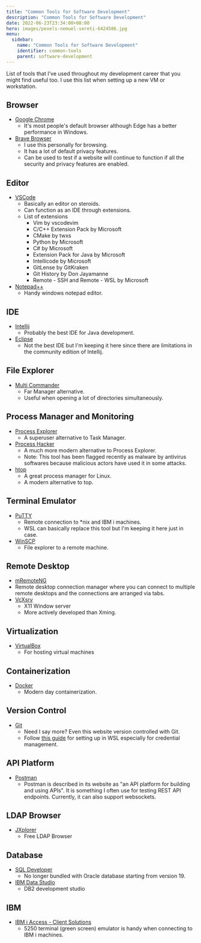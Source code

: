 ```yaml
---
title: "Common Tools for Software Development"
description: "Common Tools for Software Development"
date: 2022-06-23T23:34:00+08:00
hero: images/pexels-nemuel-sereti-6424586.jpg
menu:
  sidebar:
    name: "Common Tools for Software Development"
    identifier: common-tools
    parent: software-development
---
```


List of tools that I've used throughout my development career that you might
find useful too. I use this list when setting up a new VM or workstation.

## Browser

- [Google Chrome](https://www.google.com/chrome)
  - It's most people's default browser although Edge has a better performance in
  Windows.
- [Brave Browser](https://brave.com)
  - I use this personally for browsing.
  - It has a lot of default privacy features.
  - Can be used to test if a website will continue to function if all the
  security and privacy features are enabled.

## Editor

- [VSCode](https://code.visualstudio.com)
  - Basically an editor on steroids.
  - Can function as an IDE through extensions.
  - List of extensions
    - Vim by vscodevim
    - C/C++ Extension Pack by Microsoft
    - CMake by twxs
    - Python by Microsoft
    - C# by Microsoft
    - Extension Pack for Java by Microsoft
    - Intellicode by Microsoft
    - GitLense by GitKraken
    - Git History by Don Jayamanne
    - Remote - SSH and Remote - WSL by Microsoft
- [Notepad++](https://notepad-plus-plus.org)
  - Handy windows notepad editor.

## IDE

- [Intellij](https://www.jetbrains.com/idea)
  - Probably the best IDE for Java development.
- [Eclipse](https://www.eclipse.org)
  - Not the best IDE but I'm keeping it here since there are limitations in the
  community edition of Intellij.

## File Explorer

- [Multi Commander](http://multicommander.com)
  - Far Manager alternative.
  - Useful when opening a lot of directories simultaneously.

## Process Manager and Monitoring

- [Process Explorer](https://docs.microsoft.com/en-us/sysinternals/downloads/process-explorer)
  - A superuser alternative to Task Manager.
- [Process Hacker](https://processhacker.sourceforge.io/)
  - A much more modern alternative to Process Explorer.
  - Note: This tool has been flagged recently as malware by antivirus softwares
  because malicious actors have used it in some attacks.
- [htop](https://htop.dev/)
  - A great process manager for Linux.
  - A modern alternative to top.

## Terminal Emulator

- [PuTTY](https://www.putty.org)
  - Remote connection to *nix and IBM i machines.
  - WSL can basically replace this tool but I'm keeping it here just in case.
- [WinSCP](https://winscp.net)
  - File explorer to a remote machine.

## Remote Desktop

- [mRemoteNG](https://mremoteng.org)
- Remote desktop connection manager where you can connect to multiple remote
  desktops and the connections are arranged via tabs.
- [VcXsrv](https://sourceforge.net/projects/vcxsrv)
  - X11 Window server
  - More actively developed than Xming.

## Virtualization

- [VirtualBox](www.virtualbox.org)
  - For hosting virtual machines

## Containerization

- [Docker](https://www.docker.com)
  - Modern day containerization.

## Version Control

- [Git](https://git-scm.com)
  - Need I say more? Even this website version controlled with Git.
  - Follow [this guide](https://docs.microsoft.com/en-us/windows/wsl/tutorials/wsl-git)
  for setting up in WSL especially for credential management.

## API Platform

- [Postman](https://www.postman.com/)
  - Postman is described in its website as "an API platform for building and using APIs".
    It is something I often use for testing REST API endpoints. Currently, it
    can also support websockets.

## LDAP Browser

- [JXplorer](http://jxplorer.org)
  - Free LDAP Browser

## Database

- [SQL Developer](https://www.oracle.com/database/technologies/appdev/sqldeveloper-landing.html)
  - No longer bundled with Oracle database starting from version 19.
- [IBM Data Studio](https://www.ibm.com/ph-en/products/ibm-data-studio)
  - DB2 development studio

## IBM

- [IBM i Access - Client Solutions](https://www.ibm.com/support/pages/ibm-i-access-client-solutions)
  - 5250 terminal (green screen) emulator is handy when connecting to IBM i
  machines.
